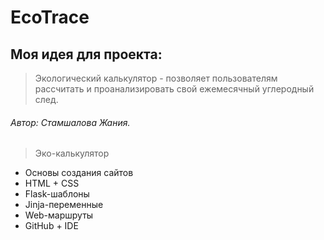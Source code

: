 # EcoTrace

## Моя идея для проекта:
> Экологический калькулятор - позволяет пользователям рассчитать и проанализировать свой ежемесячный углеродный след.
###### Автор: Стамшалова Жания.


> Эко-калькулятор
- Основы создания сайтов
- HTML + CSS
- Flask-шаблоны
 - Jinja-переменные
 - Web-маршруты
- GitHub + IDE
